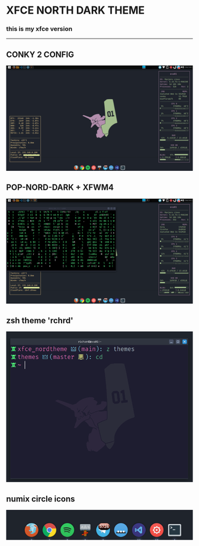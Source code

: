 # XFCE NORTH DARK THEME
### this is my xfce version
---
## CONKY 2 CONFIG
![Conky theme](demo.jpg)
## POP-NORD-DARK + XFWM4
![pop-nord-dark](demo2.png)
## zsh theme 'rchrd'
![zsh theme](demo3.png)
## numix circle icons
![numix](demo4.png)
